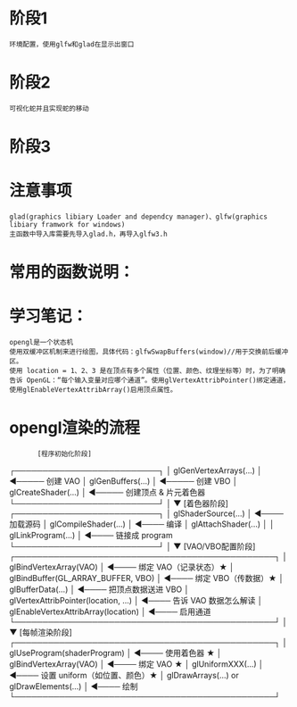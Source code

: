 ﻿# 阶段1
	环境配置，使用glfw和glad在显示出窗口
# 阶段2
	可视化蛇并且实现蛇的移动
# 阶段3

# 注意事项
	glad(graphics libiary Loader and dependcy manager)、glfw(graphics libiary framwork for windows)
	主函数中导入库需要先导入glad.h，再导入glfw3.h
	
# 常用的函数说明：



# 学习笔记：
	opengl是一个状态机
	使用双缓冲区机制来进行绘图，具体代码：glfwSwapBuffers(window)//用于交换前后缓冲区。
	使用 location = 1、2、3 是在顶点有多个属性（位置、颜色、纹理坐标等）时，为了明确告诉 OpenGL：“每个输入变量对应哪个通道”。使用glVertexAttribPointer()绑定通道，使用glEnableVertexAttribArray()启用顶点属性。


# opengl渲染的流程
	       [程序初始化阶段]
┌──────────────────────────┐
│ glGenVertexArrays(...)   │ ◀───── 创建 VAO
│ glGenBuffers(...)        │ ◀───── 创建 VBO
│ glCreateShader(...)      │ ◀───── 创建顶点 & 片元着色器
└──────────────────────────┘
              │
              ▼
       [着色器阶段]
┌──────────────────────────┐
│ glShaderSource(...)       │ ◀──── 加载源码
│ glCompileShader(...)      │ ◀──── 编译
│ glAttachShader(...)       │
│ glLinkProgram(...)        │ ◀──── 链接成 program
└──────────────────────────┘
              │
              ▼
       [VAO/VBO配置阶段]
┌───────────────────────────────────────────────┐
│ glBindVertexArray(VAO)                        │ ◀──── 绑定 VAO（记录状态）★
│   glBindBuffer(GL_ARRAY_BUFFER, VBO)          │ ◀──── 绑定 VBO（传数据）★
│   glBufferData(...)                           │ ◀──── 把顶点数据送进 VBO
│   glVertexAttribPointer(location, ...)        │ ◀──── 告诉 VAO 数据怎么解读
│   glEnableVertexAttribArray(location)         │ ◀──── 启用通道
└───────────────────────────────────────────────┘
              │
              ▼
       [每帧渲染阶段]
┌───────────────────────────────────────────────┐
│ glUseProgram(shaderProgram)                   │ ◀──── 使用着色器 ★
│ glBindVertexArray(VAO)                        │ ◀──── 绑定 VAO ★
│ glUniformXXX(...)                             │ ◀──── 设置 uniform（如位置、颜色）★
│ glDrawArrays(...) or glDrawElements(...)      │ ◀──── 绘制
└───────────────────────────────────────────────┘


	